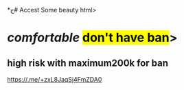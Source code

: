 *ج# Accest
Some beauty
html>
<head>
<meta charset="utf–8">
<title>Fc 24 <br>ul &nbs; coin </title>
</head>
<body>
<h1><i>comfortable</i> <mark>don't have ban</mark>></h1>
<h2>high risk with <b>maximum200k for ban</b></h2>
  
<a href>https://.me/+zxL8JaqSj4FmZDA0<link></a>


